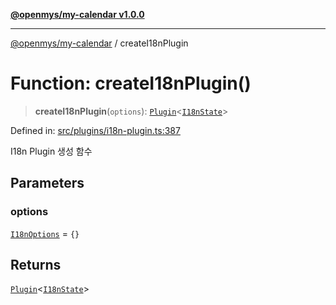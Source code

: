 [**@openmys/my-calendar v1.0.0**](../README.md)

***

[@openmys/my-calendar](../globals.md) / createI18nPlugin

# Function: createI18nPlugin()

> **createI18nPlugin**(`options`): [`Plugin`](../classes/Plugin.md)\<[`I18nState`](../interfaces/I18nState.md)\>

Defined in: [src/plugins/i18n-plugin.ts:387](https://github.com/openmys/my-calendar/blob/96ebce4306bfb6a4ab4c4297a9b422c56933c5da/src/plugins/i18n-plugin.ts#L387)

I18n Plugin 생성 함수

## Parameters

### options

[`I18nOptions`](../interfaces/I18nOptions.md) = `{}`

## Returns

[`Plugin`](../classes/Plugin.md)\<[`I18nState`](../interfaces/I18nState.md)\>
